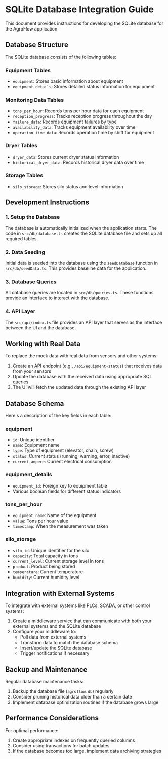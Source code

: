 
# SQLite Database Integration Guide

This document provides instructions for developing the SQLite database for the AgroFlow application.

## Database Structure

The SQLite database consists of the following tables:

### Equipment Tables
- `equipment`: Stores basic information about equipment
- `equipment_details`: Stores detailed status information for equipment

### Monitoring Data Tables
- `tons_per_hour`: Records tons per hour data for each equipment
- `reception_progress`: Tracks reception progress throughout the day
- `failure_data`: Records equipment failures by type
- `availability_data`: Tracks equipment availability over time
- `operation_time_data`: Records operation time by shift for equipment

### Dryer Tables
- `dryer_data`: Stores current dryer status information
- `historical_dryer_data`: Records historical dryer data over time

### Storage Tables
- `silo_storage`: Stores silo status and level information

## Development Instructions

### 1. Setup the Database

The database is automatically initialized when the application starts. The code in `src/db/database.ts` creates the SQLite database file and sets up all required tables.

### 2. Data Seeding

Initial data is seeded into the database using the `seedDatabase` function in `src/db/seedData.ts`. This provides baseline data for the application.

### 3. Database Queries

All database queries are located in `src/db/queries.ts`. These functions provide an interface to interact with the database.

### 4. API Layer

The `src/api/index.ts` file provides an API layer that serves as the interface between the UI and the database.

## Working with Real Data

To replace the mock data with real data from sensors and other systems:

1. Create an API endpoint (e.g., `/api/equipment-status`) that receives data from your sensors
2. Update the database with the received data using appropriate SQL queries
3. The UI will fetch the updated data through the existing API layer

## Database Schema

Here's a description of the key fields in each table:

### equipment
- `id`: Unique identifier
- `name`: Equipment name
- `type`: Type of equipment (elevator, chain, screw)
- `status`: Current status (running, warning, error, inactive)
- `current_ampere`: Current electrical consumption

### equipment_details
- `equipment_id`: Foreign key to equipment table
- Various boolean fields for different status indicators

### tons_per_hour
- `equipment_name`: Name of the equipment
- `value`: Tons per hour value
- `timestamp`: When the measurement was taken

### silo_storage
- `silo_id`: Unique identifier for the silo
- `capacity`: Total capacity in tons
- `current_level`: Current storage level in tons
- `product`: Product being stored
- `temperature`: Current temperature
- `humidity`: Current humidity level

## Integration with External Systems

To integrate with external systems like PLCs, SCADA, or other control systems:

1. Create a middleware service that can communicate with both your external systems and the SQLite database
2. Configure your middleware to:
   - Poll data from external systems
   - Transform data to match the database schema
   - Insert/update the SQLite database
   - Trigger notifications if necessary

## Backup and Maintenance

Regular database maintenance tasks:

1. Backup the database file (`agroflow.db`) regularly
2. Consider pruning historical data older than a certain date
3. Implement database optimization routines if the database grows large

## Performance Considerations

For optimal performance:

1. Create appropriate indexes on frequently queried columns
2. Consider using transactions for batch updates
3. If the database becomes too large, implement data archiving strategies
